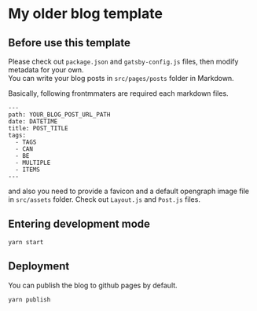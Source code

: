 # My older blog template

## Before use this template

Please check out `package.json` and `gatsby-config.js` files, then modify metadata for your own.  
You can write your blog posts in `src/pages/posts` folder in Markdown.

Basically, following frontmmaters are required each markdown files.

```
---
path: YOUR_BLOG_POST_URL_PATH
date: DATETIME
title: POST_TITLE
tags:
  - TAGS
  - CAN
  - BE
  - MULTIPLE
  - ITEMS
---
```

and also you need to provide a favicon and a default opengraph image file in `src/assets` folder.
Check out `Layout.js` and `Post.js` files.

## Entering development mode

```shell
yarn start
```

## Deployment

You can publish the blog to github pages by default.

```shell
yarn publish
```
